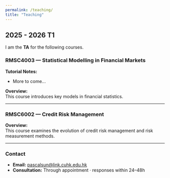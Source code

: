 ```yaml
---
permalink: /teaching/
title: "Teaching"
---
```


## 2025 - 2026 T1

I am the **TA** for the following courses.

### RMSC4003 — Statistical Modelling in Financial Markets

**Tutorial Notes:**   
- More to come...

**Overview:**  
This course introduces key models in financial statistics.

---

### RMSC6002 — Credit Risk Management

**Overview:**  
This course examines the evolution of credit risk management and risk measurement methods.

---

### Contact
- **Email:** pascalsun@link.cuhk.edu.hk  
- **Consultation:** Through appointment · responses within 24–48h
